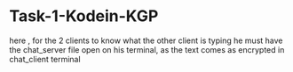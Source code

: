 # Task-1-Kodein-KGP
here , for the 2 clients to know what the other client is typing he must have the chat_server file open on his terminal, as the text comes as encrypted in chat_client terminal 
